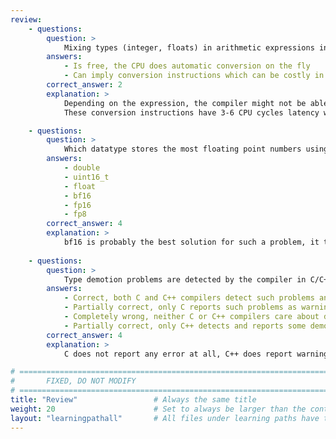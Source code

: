 ```yaml
---
review:
    - questions:
        question: >
            Mixing types (integer, floats) in arithmetic expressions in C:
        answers:
            - Is free, the CPU does automatic conversion on the fly
            - Can imply conversion instructions which can be costly in CPU cycles
        correct_answer: 2
        explanation: >
            Depending on the expression, the compiler might not be able to convert the value to the optimal data type, and conversion might be needed at runtime.
            These conversion instructions have 3-6 CPU cycles latency which can be costly if the calculation is done in a loop.

    - questions:
        question: >
            Which datatype stores the most floating point numbers using the largest range in the same storage, when precision is not the most important requirement?
        answers:
            - double
            - uint16_t
            - float
            - bf16
            - fp16
            - fp8
        correct_answer: 4
        explanation: >
            bf16 is probably the best solution for such a problem, it takes only 16-bits, but has the same range as float (-3.4e+38, 3.4e+38).
               
    - questions:
        question: >
            Type demotion problems are detected by the compiler in C/C++:
        answers:
            - Correct, both C and C++ compilers detect such problems and fail compilation
            - Partially correct, only C reports such problems as warnings.
            - Completely wrong, neither C or C++ compilers care about demotion problems.
            - Partially correct, only C++ detects and reports some demotion problem cases as warnings.
        correct_answer: 4
        explanation: >
            C does not report any error at all, C++ does report warnings when doing bracket initializations of values from a larger datatype to a smaller one. However it ignores assignments.

# ================================================================================
#       FIXED, DO NOT MODIFY
# ================================================================================
title: "Review"                 # Always the same title
weight: 20                      # Set to always be larger than the content in this path
layout: "learningpathall"       # All files under learning paths have this same wrapper
---
```

